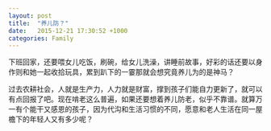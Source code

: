 ```yaml
---
layout: post
title:  "养儿防？"
date:   2015-12-21 17:30:52 +1000
categories: Family
---
```

下班回家，还要喂女儿吃饭，刷碗，给女儿洗澡，讲睡前故事，好彩的话还要以身作则和她一起收拾玩具，累到趴下的一霎那就会想究竟养儿为的是神马？

过去农耕社会，人就是生产力，人力就是财富，撑到孩子们能自力更新了，就可以有点回报了吧。现在啃老这么普遍，如果还要想着养儿防老，似乎不靠谱。就算万一有个能干又感恩的孩子，因为代沟和生活习惯的不同，愿意和老人生活在同一屋檐下的年轻人又有多少呢？